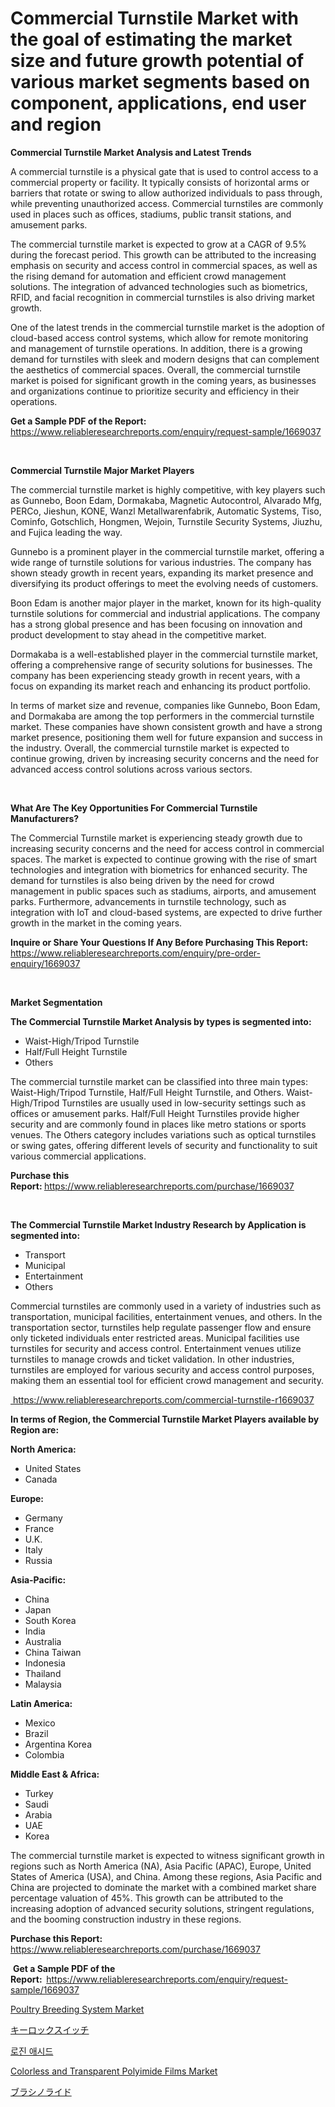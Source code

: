 <p><h1>Commercial Turnstile Market with the goal of estimating the market size and future growth potential of various market segments based on component, applications, end user and region</h1></p><p><strong>Commercial Turnstile Market Analysis and Latest Trends</strong></p>
<p><p>A commercial turnstile is a physical gate that is used to control access to a commercial property or facility. It typically consists of horizontal arms or barriers that rotate or swing to allow authorized individuals to pass through, while preventing unauthorized access. Commercial turnstiles are commonly used in places such as offices, stadiums, public transit stations, and amusement parks.</p><p>The commercial turnstile market is expected to grow at a CAGR of 9.5% during the forecast period. This growth can be attributed to the increasing emphasis on security and access control in commercial spaces, as well as the rising demand for automation and efficient crowd management solutions. The integration of advanced technologies such as biometrics, RFID, and facial recognition in commercial turnstiles is also driving market growth.</p><p>One of the latest trends in the commercial turnstile market is the adoption of cloud-based access control systems, which allow for remote monitoring and management of turnstile operations. In addition, there is a growing demand for turnstiles with sleek and modern designs that can complement the aesthetics of commercial spaces. Overall, the commercial turnstile market is poised for significant growth in the coming years, as businesses and organizations continue to prioritize security and efficiency in their operations.</p></p>
<p><strong>Get a Sample PDF of the Report:&nbsp;</strong> <a href="https://www.reliableresearchreports.com/enquiry/request-sample/1669037">https://www.reliableresearchreports.com/enquiry/request-sample/1669037</a></p>
<p>&nbsp;</p>
<p><strong>Commercial Turnstile Major Market Players</strong></p>
<p><p>The commercial turnstile market is highly competitive, with key players such as Gunnebo, Boon Edam, Dormakaba, Magnetic Autocontrol, Alvarado Mfg, PERCo, Jieshun, KONE, Wanzl Metallwarenfabrik, Automatic Systems, Tiso, Cominfo, Gotschlich, Hongmen, Wejoin, Turnstile Security Systems, Jiuzhu, and Fujica leading the way. </p><p>Gunnebo is a prominent player in the commercial turnstile market, offering a wide range of turnstile solutions for various industries. The company has shown steady growth in recent years, expanding its market presence and diversifying its product offerings to meet the evolving needs of customers.</p><p>Boon Edam is another major player in the market, known for its high-quality turnstile solutions for commercial and industrial applications. The company has a strong global presence and has been focusing on innovation and product development to stay ahead in the competitive market.</p><p>Dormakaba is a well-established player in the commercial turnstile market, offering a comprehensive range of security solutions for businesses. The company has been experiencing steady growth in recent years, with a focus on expanding its market reach and enhancing its product portfolio.</p><p>In terms of market size and revenue, companies like Gunnebo, Boon Edam, and Dormakaba are among the top performers in the commercial turnstile market. These companies have shown consistent growth and have a strong market presence, positioning them well for future expansion and success in the industry. Overall, the commercial turnstile market is expected to continue growing, driven by increasing security concerns and the need for advanced access control solutions across various sectors.</p></p>
<p>&nbsp;</p>
<p><strong>What Are The Key Opportunities For Commercial Turnstile Manufacturers?</strong></p>
<p><p>The Commercial Turnstile market is experiencing steady growth due to increasing security concerns and the need for access control in commercial spaces. The market is expected to continue growing with the rise of smart technologies and integration with biometrics for enhanced security. The demand for turnstiles is also being driven by the need for crowd management in public spaces such as stadiums, airports, and amusement parks. Furthermore, advancements in turnstile technology, such as integration with IoT and cloud-based systems, are expected to drive further growth in the market in the coming years.</p></p>
<p><strong>Inquire or Share Your Questions If Any Before Purchasing This Report:</strong> <a href="https://www.reliableresearchreports.com/enquiry/pre-order-enquiry/1669037">https://www.reliableresearchreports.com/enquiry/pre-order-enquiry/1669037</a></p>
<p>&nbsp;</p>
<p><strong>Market Segmentation</strong></p>
<p><strong>The Commercial Turnstile Market Analysis by types is segmented into:</strong></p>
<p><ul><li>Waist-High/Tripod Turnstile</li><li>Half/Full Height Turnstile</li><li>Others</li></ul></p>
<p><p>The commercial turnstile market can be classified into three main types: Waist-High/Tripod Turnstile, Half/Full Height Turnstile, and Others. Waist-High/Tripod Turnstiles are usually used in low-security settings such as offices or amusement parks. Half/Full Height Turnstiles provide higher security and are commonly found in places like metro stations or sports venues. The Others category includes variations such as optical turnstiles or swing gates, offering different levels of security and functionality to suit various commercial applications.</p></p>
<p><strong>Purchase this Report:&nbsp;</strong><a href="https://www.reliableresearchreports.com/purchase/1669037">https://www.reliableresearchreports.com/purchase/1669037</a></p>
<p>&nbsp;</p>
<p><strong>The Commercial Turnstile Market Industry Research by Application is segmented into:</strong></p>
<p><ul><li>Transport</li><li>Municipal</li><li>Entertainment</li><li>Others</li></ul></p>
<p><p>Commercial turnstiles are commonly used in a variety of industries such as transportation, municipal facilities, entertainment venues, and others. In the transportation sector, turnstiles help regulate passenger flow and ensure only ticketed individuals enter restricted areas. Municipal facilities use turnstiles for security and access control. Entertainment venues utilize turnstiles to manage crowds and ticket validation. In other industries, turnstiles are employed for various security and access control purposes, making them an essential tool for efficient crowd management and security.</p></p>
<p><a href="https://www.reliableresearchreports.com/commercial-turnstile-r1669037">&nbsp;https://www.reliableresearchreports.com/commercial-turnstile-r1669037</a></p>
<p><strong>In terms of Region, the Commercial Turnstile Market Players available by Region are:</strong></p>
<p>
    <p> <strong> North America: </strong>
        <ul>
            <li>United States</li>
            <li>Canada</li>
        </ul>
        </p> 
    <p> <strong> Europe: </strong>
        <ul>
            <li>Germany</li>
            <li>France</li>
            <li>U.K.</li>
            <li>Italy</li>
            <li>Russia</li>
        </ul>
        </p> 
    <p> <strong> Asia-Pacific: </strong>
        <ul>
            <li>China</li>
            <li>Japan</li>
            <li>South Korea</li>
            <li>India</li>
            <li>Australia</li>
            <li>China Taiwan</li>
            <li>Indonesia</li>
            <li>Thailand</li>
            <li>Malaysia</li>
        </ul>
        </p> 
    <p> <strong> Latin America: </strong>
        <ul>
            <li>Mexico</li>
            <li>Brazil</li>
            <li>Argentina Korea</li>
            <li>Colombia</li>
        </ul>
        </p> 
    <p> <strong> Middle East & Africa: </strong>
        <ul>
            <li>Turkey</li>
            <li>Saudi</li>
            <li>Arabia</li>
            <li>UAE</li>
            <li>Korea</li>
        </ul>
    </p>
    </p>
<p><p>The commercial turnstile market is expected to witness significant growth in regions such as North America (NA), Asia Pacific (APAC), Europe, United States of America (USA), and China. Among these regions, Asia Pacific and China are projected to dominate the market with a combined market share percentage valuation of 45%. This growth can be attributed to the increasing adoption of advanced security solutions, stringent regulations, and the booming construction industry in these regions.</p></p>
<p><strong>Purchase this Report: </strong><a href="https://www.reliableresearchreports.com/purchase/1669037">https://www.reliableresearchreports.com/purchase/1669037</a></p>
<p>&nbsp;<strong>Get a Sample PDF of the Report:&nbsp;&nbsp;</strong><a href="https://www.reliableresearchreports.com/enquiry/request-sample/1669037">https://www.reliableresearchreports.com/enquiry/request-sample/1669037</a></p>
<p><strong></strong></p>
<p><p><a href="https://github.com/Alonsoolds3wq1d81czn8rbol/Market-Research-Report-List-2/blob/main/poultry-breeding-system-market.md">Poultry Breeding System Market</a></p><p><a href="https://github.com/charm854/Market-Research-Report-List-1/blob/main/190246346089.md">キーロックスイッチ</a></p><p><a href="https://github.com/TitusBoyer1/Market-Research-Report-List-1/blob/main/624223242041.md">로진 애시드</a></p><p><a href="https://issuu.com/reportprime-2/docs/colorless-and-transparent-polyimide-films-market-s">Colorless and Transparent Polyimide Films Market</a></p><p><a href="https://github.com/LeanneBruen2023/Market-Research-Report-List-1/blob/main/301329746088.md">ブラシノライド</a></p></p>